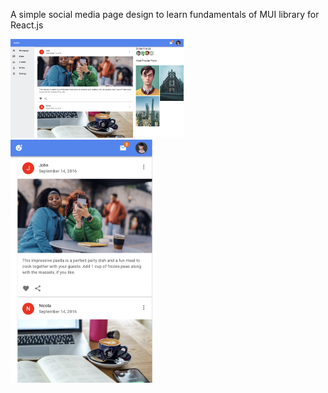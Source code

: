 A simple social media page design to learn fundamentals of MUI library for React.js

<img src="images/desktop.png" style="width: 55%">
<img src="images/mobile.png" style="width: 45%">

